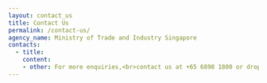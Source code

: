 ```yaml
---
layout: contact_us
title: Contact Us
permalink: /contact-us/
agency_name: Ministry of Trade and Industry Singapore
contacts:
  - title:
    content:
    - other: For more enquiries,<br>contact us at +65 6898 1800 or drop us an email at safedistancing@enterprisesg.gov.sg   
---
```


